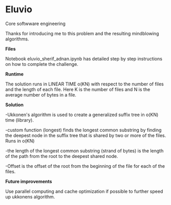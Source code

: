# Eluvio
Core softwware engineering

Thanks for introducing me to this problem and the resulting mindblowing algorithms.

**Files**

Notebook eluvio_sherif_adnan.ipynb has detailed step by step instructions on how to complete the challenge.

**Runtime**

The solution runs in LINEAR TIME o(KN) with respect to the number of files and the length of each file. Here K is the number of files and N is the average number 
of bytes in a file.

**Solution**

-Ukkonen's algorithm is used to create a generalized suffix tree in o(KN) time (library).

-custom function (longest) finds the longest common substring by finding the deepest node in the suffix tree that is shared by two or more of the files. Runs in o(KN)

  -the length of the longest common substring (strand of bytes) is the length of the path from the root to the deepest shared node.
  
  -Offset is the offset of the root from the beginning of the file for each of the files.
 
**Future improvements**

Use parallel computing and cache optimization if possible to further speed up ukkonens algorithm.
